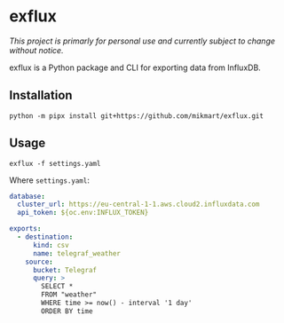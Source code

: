 # exflux

_This project is primarly for personal use and currently subject to change without notice._

exflux is a Python package and CLI for exporting data from InfluxDB.

## Installation

``` shell
python -m pipx install git+https://github.com/mikmart/exflux.git
```

## Usage

``` shell
exflux -f settings.yaml
```

Where `settings.yaml`:

``` yaml
database:
  cluster_url: https://eu-central-1-1.aws.cloud2.influxdata.com
  api_token: ${oc.env:INFLUX_TOKEN}

exports:
  - destination:
      kind: csv
      name: telegraf_weather
    source:
      bucket: Telegraf
      query: >
        SELECT *
        FROM "weather"
        WHERE time >= now() - interval '1 day'
        ORDER BY time
```
